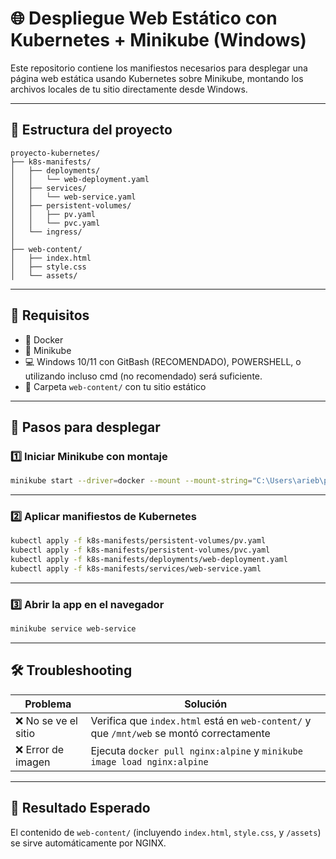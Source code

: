# 🌐 Despliegue Web Estático con Kubernetes + Minikube (Windows)

Este repositorio contiene los manifiestos necesarios para desplegar una página web estática usando Kubernetes sobre Minikube, montando los archivos locales de tu sitio directamente desde Windows.

---

## 📁 Estructura del proyecto

```plaintext
proyecto-kubernetes/
├── k8s-manifests/
│   ├── deployments/
│   │   └── web-deployment.yaml
│   ├── services/
│   │   └── web-service.yaml
│   ├── persistent-volumes/
│   │   ├── pv.yaml
│   │   └── pvc.yaml
│   └── ingress/
│
├── web-content/
│   ├── index.html
│   ├── style.css
│   └── assets/
```

---

## 🧩 Requisitos

- 🐳 Docker
- 🌱 Minikube
- 💻 Windows 10/11 con GitBash (RECOMENDADO), POWERSHELL, o utilizando incluso cmd (no recomendado) será suficiente.
- 📁 Carpeta `web-content/` con tu sitio estático

---

## 🚀 Pasos para desplegar

### 1️⃣ Iniciar Minikube con montaje

```bash
minikube start --driver=docker --mount --mount-string="C:\Users\arieb\proyecto-kubernetes\web-content:/mnt/web"
```

---

### 2️⃣ Aplicar manifiestos de Kubernetes

```bash
kubectl apply -f k8s-manifests/persistent-volumes/pv.yaml
kubectl apply -f k8s-manifests/persistent-volumes/pvc.yaml
kubectl apply -f k8s-manifests/deployments/web-deployment.yaml
kubectl apply -f k8s-manifests/services/web-service.yaml
```

---

### 3️⃣ Abrir la app en el navegador

```bash
minikube service web-service
```

---

## 🛠 Troubleshooting

| Problema | Solución |
|---------|----------|
| ❌ No se ve el sitio | Verifica que `index.html` está en `web-content/` y que `/mnt/web` se montó correctamente |
| ❌ Error de imagen | Ejecuta `docker pull nginx:alpine` y `minikube image load nginx:alpine` |

---

## 📸 Resultado Esperado

El contenido de `web-content/` (incluyendo `index.html`, `style.css`, y `/assets`) se sirve automáticamente por NGINX.


